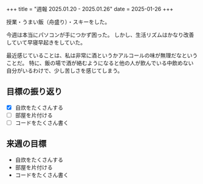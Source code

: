+++
title = "週報 2025.01.20 - 2025.01.26"
date = 2025-01-26
+++

授業・うまい飯（舟盛り）・スキーをした。

今週は本当にパソコンが手につかず困った。
しかし、生活リズムはかなり改善していて早寝早起きをしていた。

最近感じていることは、私は非常に酒というかアルコールの味が無理だなということだ。
特に、飯の場で酒が絡むようになると他の人が飲んでいる中飲めない自分がいるわけで、少し苦しさを感じてしまう。

## 目標の振り返り

- [x] 自炊をたくさんする
- [ ] 部屋を片付ける
- [ ] コードをたくさん書く

## 来週の目標

- 自炊をたくさんする
- 部屋を片付ける
- コードをたくさん書く
